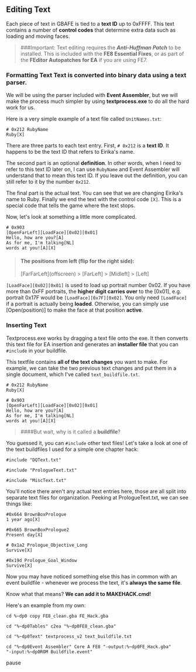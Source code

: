 ## Editing Text

Each piece of text in GBAFE is tied to a **text ID** up to
0xFFFF. This text contains a number of **control codes** that determine extra
data such as loading and moving faces. 

> ###Important:
> Text editing requires the ***Anti-Huffman Patch*** to be
> installed. This is included with the **FE8 Essential Fixes**, or as part of
> the **FEditor Autopatches for EA** if you are using FE7.

### Formatting Text Text is converted into binary data using a **text parser**.
We will be using the parser included with **Event Assembler**, but we will make
the process much simpler by using **textprocess.exe** to do all the hard work
for us.

Here is a very simple example of a text file called `UnitNames.txt`:

    # 0x212 RubyName
    Ruby[X]

There are three parts to each text entry. First, `# 0x212` is a **text ID**. It
happens to be the text ID that refers to Eirika's name.

The second part is an optional **definition**. In other words, when I need to
refer to this text ID later on, I can use `RubyName` and Event Assembler will
understand that to mean this text ID. If you leave out the definition, you can
still refer to it by the number `0x212`.

The final part is the actual text. You can see that we are changing Eirika's
name to Ruby. Finally we end the text with the control code `[X]`. This is a
special code that tells the game where the text stops.

Now, let's look at something a little more complicated.

    # 0x903
    [OpenFarLeft][LoadFace][0x02][0x01]
    Hello, how are you?[A]
    As for me, I'm talking[NL]
    words at you![A][X]

> #### The positions from left (flip for the right side):
> [FarFarLeft]\(offscreen) > [FarLeft] > [Midleft] > [Left]

`[LoadFace][0x02][0x01]` is used to load up portrait number 0x02. If you have
more than 0xFF portraits, the **higher digit carries over** to the [0x01], e.g.
portrait 0x17F would be `[LoadFace][0x7F][0x02]`. You only need `[LoadFace]` if
a portrait is actually being **loaded**. Otherwise, you can simply use
[Open(position)] to make the face at that position **active**.

### Inserting Text

Textprocess.exe works by dragging a text file onto the exe. It then converts
this text file for EA insertion and generates an **installer file** that you
can `#include` in your buildfile.

This textfile contains **all of the text changes** you want to make. For
example, we can take the two previous text changes and put them in a single
document, which I've called `text_buildfile.txt`.

    # 0x212 RubyName
    Ruby[X]
    
    # 0x903
    [OpenFarLeft][LoadFace][0x02][0x01]
    Hello, how are you?[A]
    As for me, I'm talking[NL] 
    words at you![A][X]
    
>####But wait, why is it called a **buildfile**?

You guessed it, you can `#include` other text files! Let's take a look at one
of the text buildfiles I used for a simple one chapter hack:

    #include "DQText.txt"
    
    #include "PrologueText.txt"

    #include "MiscText.txt"

You'll notice there aren't any actual text entries here, those are all split
into separate text files for organization. Peeking at PrologueText.txt, we can
see things like:

    #0x664 BrownBoxPrologue
    1 year ago[X]
    
    #0x665 BrownBoxPrologue2
    Present day[X]
    
    # 0x1a2 Prologue_Objective_Long
    Survive[X]
    
    #0x19d Prologue_Goal_Window
    Survive[X]

Now you may have noticed something else this has in common with an event
buildfile - whenever we process the text, it's **always the same file**.

Know what that means? **We can add it to MAKEHACK.cmd!**

Here's an example from my own:

    cd %~dp0 copy FE8_clean.gba FE_Hack.gba
    
    cd "%~dp0Tables" c2ea "%~dp0FE8_clean.gba"
    
    cd "%~dp0Text" textprocess_v2 text_buildfile.txt
    
    cd "%~dp0Event Assembler" Core A FE8 "-output:%~dp0FE_Hack.gba"
    "-input:%~dp0ROM Buildfile.event"

  pause

